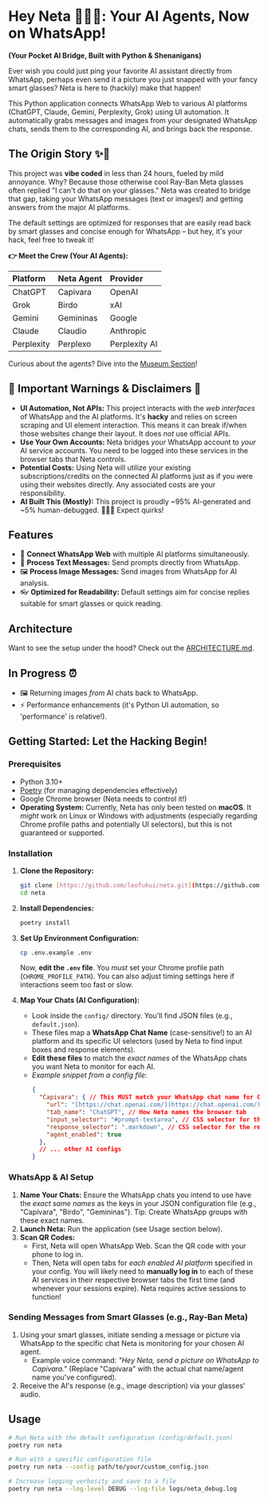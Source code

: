 # Hey Neta 👋🏴‍☠️: Your AI Agents, Now on WhatsApp!

**(Your Pocket AI Bridge, Built with Python & Shenanigans)**

Ever wish you could just ping your favorite AI assistant directly from WhatsApp, perhaps even send it a picture you just snapped with your fancy smart glasses? Neta is here to (hackily) make that happen!

This Python application connects WhatsApp Web to various AI platforms (ChatGPT, Claude, Gemini, Perplexity, Grok) using UI automation. It automatically grabs messages and images from your designated WhatsApp chats, sends them to the corresponding AI, and brings back the response.

## The Origin Story ✨🔮

This project was **vibe coded** in less than 24 hours, fueled by mild annoyance. Why? Because those otherwise cool Ray-Ban Meta glasses often replied "I can't do that on your glasses." Neta was created to bridge that gap, taking your WhatsApp messages (text or images!) and getting answers from the major AI platforms.

The default settings are optimized for responses that are easily read back by smart glasses and concise enough for WhatsApp – but hey, it's your hack, feel free to tweak it!

**👉 Meet the Crew (Your AI Agents):**

| Platform    | Neta Agent    | Provider    |
| :---------- | :------------ | :---------- |
| ChatGPT     | Capivara      | OpenAI      |
| Grok        | Birdo         | xAI         |
| Gemini      | Gemininas     | Google      |
| Claude      | Claudio       | Anthropic   |
| Perplexity  | Perplexo      | Perplexity AI|

Curious about the agents? Dive into the [Museum Section](./docs/museum/README.md)!

## 🚨 Important Warnings & Disclaimers 🚨

* **UI Automation, Not APIs:** This project interacts with the *web interfaces* of WhatsApp and the AI platforms. It's **hacky** and relies on screen scraping and UI element interaction. This means it can break if/when those websites change their layout. It does *not* use official APIs.
* **Use Your Own Accounts:** Neta bridges *your* WhatsApp account to *your* AI service accounts. You need to be logged into these services in the browser tabs that Neta controls.
* **Potential Costs:** Using Neta will utilize your existing subscriptions/credits on the connected AI platforms just as if you were using their websites directly. Any associated costs are your responsibility.
* **AI Built This (Mostly):** This project is proudly ~95% AI-generated and ~5% human-debugged. 🤖👨‍💻 Expect quirks!

## Features

* 🔗 **Connect WhatsApp Web** with multiple AI platforms simultaneously.
* 💬 **Process Text Messages:** Send prompts directly from WhatsApp.
* 🖼️ **Process Image Messages:** Send images from WhatsApp for AI analysis.
* 👓 **Optimized for Readability:** Default settings aim for concise replies suitable for smart glasses or quick reading.

## Architecture

Want to see the setup under the hood? Check out the [ARCHITECTURE.md](docs/ARCHITECTURE.md).

## In Progress ⏰

* 🖼️ Returning images *from* AI chats back to WhatsApp.
* ⚡ Performance enhancements (it's Python UI automation, so 'performance' is relative!).

## Getting Started: Let the Hacking Begin!

### Prerequisites

* Python 3.10+
* [Poetry](https://python-poetry.org/) (for managing dependencies effectively)
* Google Chrome browser (Neta needs to control it!)
* **Operating System:** Currently, Neta has only been tested on **macOS**. It *might* work on Linux or Windows with adjustments (especially regarding Chrome profile paths and potentially UI selectors), but this is not guaranteed or supported.

### Installation

1.  **Clone the Repository:**
    ```bash
    git clone [https://github.com/leofukui/neta.git](https://github.com/leofukui/neta.git)
    cd neta
    ```

2.  **Install Dependencies:**
    ```bash
    poetry install
    ```

3.  **Set Up Environment Configuration:**
    ```bash
    cp .env.example .env
    ```
    Now, **edit the `.env` file**. You *must* set your Chrome profile path (`CHROME_PROFILE_PATH`). You can also adjust timing settings here if interactions seem too fast or slow.

4.  **Map Your Chats (AI Configuration):**
    * Look inside the `config/` directory. You'll find JSON files (e.g., `default.json`).
    * These files map a **WhatsApp Chat Name** (case-sensitive!) to an AI platform and its specific UI selectors (used by Neta to find input boxes and response elements).
    * **Edit these files** to match the *exact names* of the WhatsApp chats you want Neta to monitor for each AI.
    * *Example snippet from a config file:*
        ```json
        {
          "Capivara": { // This MUST match your WhatsApp chat name for ChatGPT
            "url": "[https://chat.openai.com/](https://chat.openai.com/)",
            "tab_name": "ChatGPT", // How Neta names the browser tab
            "input_selector": "#prompt-textarea", // CSS selector for the input field
            "response_selector": ".markdown", // CSS selector for the response area
            "agent_enabled": true
          },
          // ... other AI configs
        }
        ```

### WhatsApp & AI Setup

1.  **Name Your Chats:** Ensure the WhatsApp chats you intend to use have the *exact same names* as the keys in your JSON configuration file (e.g., "Capivara", "Birdo", "Gemininas"). Tip: Create WhatsApp groups with these exact names.
2.  **Launch Neta:** Run the application (see Usage section below).
3.  **Scan QR Codes:**
    * First, Neta will open WhatsApp Web. Scan the QR code with your phone to log in.
    * Then, Neta will open tabs for *each enabled AI platform* specified in your config. You will likely need to **manually log in** to each of these AI services in their respective browser tabs the first time (and whenever your sessions expire). Neta requires active sessions to function!

### Sending Messages from Smart Glasses (e.g., Ray-Ban Meta)

1.  Using your smart glasses, initiate sending a message or picture via WhatsApp to the specific chat Neta is monitoring for your chosen AI agent.
    * Example voice command: *"Hey Neta, send a picture on WhatsApp to Capivara."* (Replace "Capivara" with the actual chat name/agent name you've configured).
2.  Receive the AI's response (e.g., image description) via your glasses' audio.

## Usage

```bash
# Run Neta with the default configuration (config/default.json)
poetry run neta

# Run with a specific configuration file
poetry run neta --config path/to/your/custom_config.json

# Increase logging verbosity and save to a file
poetry run neta --log-level DEBUG --log-file logs/neta_debug.log
